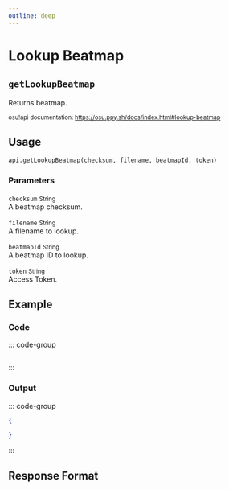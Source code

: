 ```yaml
---
outline: deep
---
```


# Lookup Beatmap <Badge type="info" text="GET"/>

## `getLookupBeatmap`

Returns beatmap.

<small>osu!api documentation: https://osu.ppy.sh/docs/index.html#lookup-beatmap</small>

## Usage

`api.getLookupBeatmap(checksum, filename, beatmapId, token)`

### Parameters

`checksum` <small>String</small> <Badge type="tip" text="optional" /><br>
A beatmap checksum.

`filename` <small>String</small> <Badge type="tip" text="optional" /><br>
A filename to lookup.

`beatmapId` <small>String</small> <Badge type="tip" text="optional" /><br>
A beatmap ID to lookup.

`token` <small>String</small><br>
Access Token.

## Example

### Code

::: code-group
```js [code.gs]

```
:::

### Output

::: code-group
```json [console]
{

}
```
:::

## Response Format